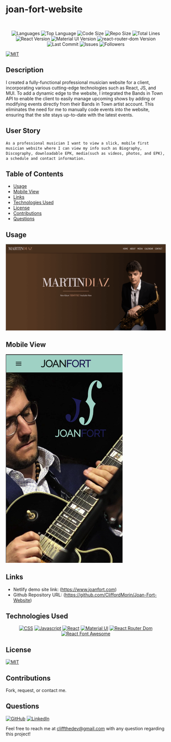 # joan-fort-website

</br>
<p align="center">
    <img src="https://img.shields.io/github/languages/count/CliffordMorin/Glenn-Gifford-Website?style=plastic" alt="Languages" />
    <img src="https://img.shields.io/github/languages/top/CliffordMorin/Glenn-Gifford-Website?style=plastic&labelColor=yellow" alt="Top Language" />
    <img src="https://img.shields.io/github/languages/code-size/CliffordMorin/Glenn-Gifford-Website?style=plastic" alt="Code Size" />
    <img src="https://img.shields.io/github/repo-size/CliffordMorin/Glenn-Gifford-Website?style=plastic" alt="Repo Size" />   
    <img src="https://img.shields.io/tokei/lines/github/CliffordMorin/Glenn-Gifford-Website?style=plastic" alt="Total Lines" />
    <img src="https://img.shields.io/github/package-json/dependency-version/CliffordMorin/Glenn-Gifford-Website/react?style=plastic" alt="React Version" />
    <img src="https://img.shields.io/github/package-json/dependency-version/CliffordMorin/Glenn-Gifford-Website/material-ui?style=plastic" alt="Material UI Version" />
     <img src="https://img.shields.io/github/package-json/dependency-version/CliffordMorin/Glenn-Gifford-Website/react-router-dom?style=plastic" alt="react-router-dom Version" />
    <img src="https://img.shields.io/github/last-commit/CliffordMorin/Glenn-Gifford-Website?style=plastic" alt="Last Commit" />  
    <img src="https://img.shields.io/github/issues/CliffordMorin/Glenn-Gifford-Website?style=plastic" alt="Issues" />  
    <img src="https://img.shields.io/github/followers/CliffordMorin?style=social" alt="Followers" />  
</p>

[![MIT](https://img.shields.io/badge/license-MIT-green?style=plastic)](https://github.com/git/git-scm.com/blob/main/MIT-LICENSE.txt)

## Description

I created a fully-functional professional musician website for a client, incorporating various cutting-edge technologies such as React, JS, and MUI. To add a dynamic edge to the website, I integrated the Bands in Town API to enable the client to easily manage upcoming shows by adding or modifying events directly from their Bands in Town artist account. This eliminates the need for me to manually code events into the website, ensuring that the site stays up-to-date with the latest events.

## User Story

```
As a professional musician I want to view a slick, mobile first musician website where I can view my info such as Biography, Discography, downloadable EPK, media(such as videos, photos, and EPK), a schedule and contact information.
```

## Table of Contents

- [Usage](#usage)
- [Mobile View](#mobile-view)
- [Links](#links)
- [Technologies Used](#technologies-used)
- [License](#license)
- [Contributions](#contributions)
- [Questions](#questions)

## Usage

![Demo](public/thumb.png)

## Mobile View

![Demo](src/images/mobile.png)

## Links

- Netlify demo site link: (https://www.joanfort.com)
- Github Repository URL: (https://github.com/CliffordMorin/Joan-Fort-Website)

## Technologies Used

<p align="center">
    <a href="https://developer.mozilla.org/en-US/docs/Web/CSS"><img src="https://img.shields.io/badge/-CSS-blue?style=for-the-badge" alt="CSS" /></a>
    <a href="https://www.javascript.com/"><img src="https://img.shields.io/badge/-Javascript-yellow?style=for-the-badge" alt="Javascript" /></a>
    <a href="https://reactjs.org/"><img src="https://img.shields.io/badge/-React-blue?style=for-the-badge" alt="React" /></a>
     <a href="https://mui.com/"><img src="https://img.shields.io/badge/-Material%20UI-blue?style=for-the-badge" alt="Material UI" /></a>
      <a href="https://reactrouter.com/web/guides/quick-start"><img src="https://img.shields.io/badge/-React%20Router%20Dom-teal?style=for-the-badge" alt="React Router Dom" /></a>
      <a href="https://fontawesome.com/v5.15/how-to-use/on-the-web/using-with/react"><img src="https://img.shields.io/badge/-React%20Font%20Awesome-blue?style=for-the-badge" alt="React Font Awesome" /></a>
</p>

## License

[![MIT](https://img.shields.io/badge/license-MIT-green?style=plastic)](https://github.com/git/git-scm.com/blob/main/MIT-LICENSE.txt)

## Contributions

Fork, request, or contact me.

## Questions

[![GitHub](https://img.shields.io/badge/My%20GitHub-Click%20Me!-blueviolet?style=plastic&logo=GitHub)](https://github.com/CliffordMorin)
[![LinkedIn](https://img.shields.io/badge/My%20LinkedIn-Click%20Me!-grey?style=plastic&logo=LinkedIn&labelColor=blue)](https://www.linkedin.com/in/clifford-morin-ma-129888a9/)

Feel free to reach me at cliffthedev@gmail.com with any question regarding this project!
